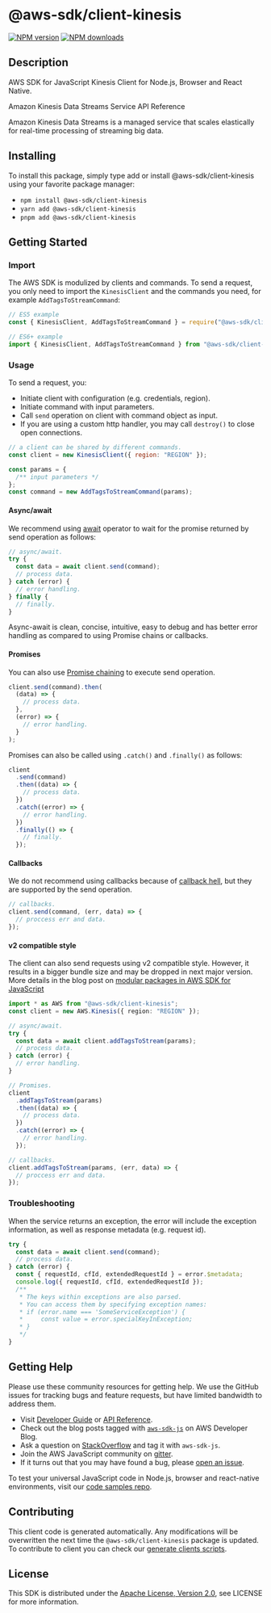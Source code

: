 # @aws-sdk/client-kinesis

[![NPM version](https://img.shields.io/npm/v/@aws-sdk/client-kinesis/latest.svg)](https://www.npmjs.com/package/@aws-sdk/client-kinesis)
[![NPM downloads](https://img.shields.io/npm/dm/@aws-sdk/client-kinesis.svg)](https://www.npmjs.com/package/@aws-sdk/client-kinesis)

## Description

AWS SDK for JavaScript Kinesis Client for Node.js, Browser and React Native.

<fullname>Amazon Kinesis Data Streams Service API Reference</fullname>

<p>Amazon Kinesis Data Streams is a managed service that scales elastically for
real-time processing of streaming big data.</p>

## Installing

To install this package, simply type add or install @aws-sdk/client-kinesis
using your favorite package manager:

- `npm install @aws-sdk/client-kinesis`
- `yarn add @aws-sdk/client-kinesis`
- `pnpm add @aws-sdk/client-kinesis`

## Getting Started

### Import

The AWS SDK is modulized by clients and commands.
To send a request, you only need to import the `KinesisClient` and
the commands you need, for example `AddTagsToStreamCommand`:

```js
// ES5 example
const { KinesisClient, AddTagsToStreamCommand } = require("@aws-sdk/client-kinesis");
```

```ts
// ES6+ example
import { KinesisClient, AddTagsToStreamCommand } from "@aws-sdk/client-kinesis";
```

### Usage

To send a request, you:

- Initiate client with configuration (e.g. credentials, region).
- Initiate command with input parameters.
- Call `send` operation on client with command object as input.
- If you are using a custom http handler, you may call `destroy()` to close open connections.

```js
// a client can be shared by different commands.
const client = new KinesisClient({ region: "REGION" });

const params = {
  /** input parameters */
};
const command = new AddTagsToStreamCommand(params);
```

#### Async/await

We recommend using [await](https://developer.mozilla.org/en-US/docs/Web/JavaScript/Reference/Operators/await)
operator to wait for the promise returned by send operation as follows:

```js
// async/await.
try {
  const data = await client.send(command);
  // process data.
} catch (error) {
  // error handling.
} finally {
  // finally.
}
```

Async-await is clean, concise, intuitive, easy to debug and has better error handling
as compared to using Promise chains or callbacks.

#### Promises

You can also use [Promise chaining](https://developer.mozilla.org/en-US/docs/Web/JavaScript/Guide/Using_promises#chaining)
to execute send operation.

```js
client.send(command).then(
  (data) => {
    // process data.
  },
  (error) => {
    // error handling.
  }
);
```

Promises can also be called using `.catch()` and `.finally()` as follows:

```js
client
  .send(command)
  .then((data) => {
    // process data.
  })
  .catch((error) => {
    // error handling.
  })
  .finally(() => {
    // finally.
  });
```

#### Callbacks

We do not recommend using callbacks because of [callback hell](http://callbackhell.com/),
but they are supported by the send operation.

```js
// callbacks.
client.send(command, (err, data) => {
  // proccess err and data.
});
```

#### v2 compatible style

The client can also send requests using v2 compatible style.
However, it results in a bigger bundle size and may be dropped in next major version. More details in the blog post
on [modular packages in AWS SDK for JavaScript](https://aws.amazon.com/blogs/developer/modular-packages-in-aws-sdk-for-javascript/)

```ts
import * as AWS from "@aws-sdk/client-kinesis";
const client = new AWS.Kinesis({ region: "REGION" });

// async/await.
try {
  const data = await client.addTagsToStream(params);
  // process data.
} catch (error) {
  // error handling.
}

// Promises.
client
  .addTagsToStream(params)
  .then((data) => {
    // process data.
  })
  .catch((error) => {
    // error handling.
  });

// callbacks.
client.addTagsToStream(params, (err, data) => {
  // proccess err and data.
});
```

### Troubleshooting

When the service returns an exception, the error will include the exception information,
as well as response metadata (e.g. request id).

```js
try {
  const data = await client.send(command);
  // process data.
} catch (error) {
  const { requestId, cfId, extendedRequestId } = error.$metadata;
  console.log({ requestId, cfId, extendedRequestId });
  /**
   * The keys within exceptions are also parsed.
   * You can access them by specifying exception names:
   * if (error.name === 'SomeServiceException') {
   *     const value = error.specialKeyInException;
   * }
   */
}
```

## Getting Help

Please use these community resources for getting help.
We use the GitHub issues for tracking bugs and feature requests, but have limited bandwidth to address them.

- Visit [Developer Guide](https://docs.aws.amazon.com/sdk-for-javascript/v3/developer-guide/welcome.html)
  or [API Reference](https://docs.aws.amazon.com/AWSJavaScriptSDK/v3/latest/index.html).
- Check out the blog posts tagged with [`aws-sdk-js`](https://aws.amazon.com/blogs/developer/tag/aws-sdk-js/)
  on AWS Developer Blog.
- Ask a question on [StackOverflow](https://stackoverflow.com/questions/tagged/aws-sdk-js) and tag it with `aws-sdk-js`.
- Join the AWS JavaScript community on [gitter](https://gitter.im/aws/aws-sdk-js-v3).
- If it turns out that you may have found a bug, please [open an issue](https://github.com/aws/aws-sdk-js-v3/issues/new/choose).

To test your universal JavaScript code in Node.js, browser and react-native environments,
visit our [code samples repo](https://github.com/aws-samples/aws-sdk-js-tests).

## Contributing

This client code is generated automatically. Any modifications will be overwritten the next time the `@aws-sdk/client-kinesis` package is updated.
To contribute to client you can check our [generate clients scripts](https://github.com/aws/aws-sdk-js-v3/tree/main/scripts/generate-clients).

## License

This SDK is distributed under the
[Apache License, Version 2.0](http://www.apache.org/licenses/LICENSE-2.0),
see LICENSE for more information.
